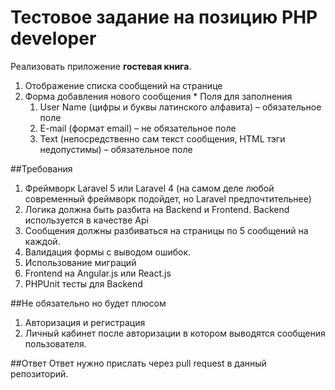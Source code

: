 Тестовое задание на позицию PHP developer
=============


Реализовать приложение **гостевая книга**.
  1. Отображение списка сообщений на странице
  2. Форма добавления нового сообщения
    * Поля для заполнения
      1. User Name (цифры и буквы латинского алфавита) – обязательное поле
      2. E-mail (формат email) – не обязательное поле
      3. Text (непосредственно сам текст сообщения, HTML тэги недопустимы) – обязательное поле

##Требования
  1. Фреймворк Laravel 5 или Laravel 4 (на самом деле любой современный фреймворк подойдет, но Laravel предпочтительнее)
  2. Логика должна быть разбита на Backend и Frontend. Backend используется в качестве Api 
  3. Сообщения должны разбиваться на страницы по 5 сообщений на каждой.
  4. Валидация формы с выводом ошибок.
  5. Использование миграций
  6. Frontend на Angular.js или React.js
  7. PHPUnit тесты для Backend
  
##Не обязательно но будет плюсом
  1. Авторизация и регистрация
  2. Личный кабинет после авторизации в котором выводятся сообщения пользователя.

##Ответ
Ответ нужно прислать через pull request в данный репозиторий.
